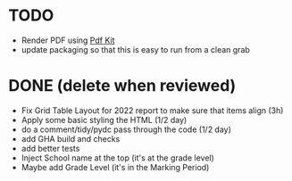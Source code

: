 # TODO


- Render PDF using [Pdf Kit](https://pypi.org/project/pdfkit/)
- update packaging so that this is easy to  run  from a clean grab


# DONE (delete when reviewed)
- Fix Grid Table Layout for 2022 report to make  sure that items align  (3h)
- Apply some basic  styling the HTML (1/2 day)
- do a comment/tidy/pydc  pass through the code  (1/2  day)
- add GHA build and checks
-  add better tests
- Inject School name at the top (it's at the grade level)
- Maybe add Grade Level  (it's  in the Marking Period)